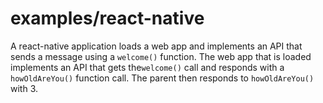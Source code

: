 # examples/react-native

A react-native application loads a web app and implements an API that sends a message using a `welcome()` function. The web app that is loaded implements an API that gets the`welcome()` call and responds with a `howOldAreYou()` function call. The parent then responds to `howOldAreYou()` with 3.

